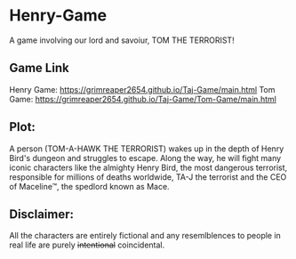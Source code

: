 <title>Henry Game</title>

# Henry-Game
A game involving our lord and savoiur, TOM THE TERRORIST!

## Game Link
Henry Game:
<a>https://grimreaper2654.github.io/Taj-Game/main.html</a>
Tom Game:
<a>https://grimreaper2654.github.io/Taj-Game/Tom-Game/main.html</a>


## Plot:
A person (TOM-A-HAWK THE TERRORIST) wakes up in the depth of Henry Bird's dungeon and struggles to escape. Along the way, he will fight many iconic characters like the almighty Henry Bird, the most dangerous terrorist, responsible for millions of deaths worldwide, TA-J the terrorist and the CEO of Maceline™, the spedlord known as Mace.

## Disclaimer:
All the characters are entirely fictional and any resemlblences to people in real life are purely ~~intentional~~ coincidental.
